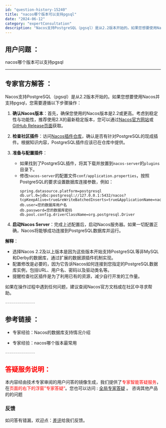 ```yaml
---
id: "question-history-15240"
title: "nacos哪个版本可以支持pgsql"
date: "2024-06-12"
category: "expertConsultation"
description: "Nacos支持PostgreSQL（pgsql）是从2.2版本开始的。如果您想要使用Nacos并支持pgsql，您需要遵循以下步骤操作：1. **确认Nacos版本**：首先，确保您使用的Nacos版本是2.2或更高。考虑到稳定性与功能性，推荐使用2.X的最新稳定版本，您可以通过[Nacos官方网站"
---
```


## 用户问题 ： 
 nacos哪个版本可以支持pgsql  

---------------
## 专家官方解答 ：

Nacos支持PostgreSQL（pgsql）是从2.2版本开始的。如果您想要使用Nacos并支持pgsql，您需要遵循以下步骤操作：

1. **确认Nacos版本**：首先，确保您使用的Nacos版本是2.2或更高。考虑到稳定性与功能性，推荐使用2.X的最新稳定版本，您可以通过[Nacos官方网站](https://nacos.io/download/nacos-server/)或[GitHub Release页面](https://github.com/alibaba/nacos/releases)获取。

2. **检查社区插件**：访问[Nacos插件仓库](https://github.com/nacos-group/nacos-plugin)，确认是否有针对PostgreSQL的现成插件。根据知识内容，PostgreSQL插件应该已在仓库中提供。

3. **准备与配置插件**：
   - 如果找到了PostgreSQL插件，将其下载并放置到`nacos-server`的`plugins`目录下。
   - 修改`nacos-server`的配置文件`conf/application.properties`，按照PostgreSQL的要求设置数据库连接参数，例如：
     ```
     spring.datasource.platform=postgresql
     db.url.0=jdbc:postgresql://127.0.0.1:5432/nacos?tcpKeepAlive=true&reWriteBatchedInserts=true&ApplicationName=nacos_java
     db.user=您的数据库用户名
     db.password=您的数据库密码
     db.pool.config.driverClassName=org.postgresql.Driver
     ```

4. **启动Nacos Server**：完成上述配置后，启动Nacos服务器。如果一切配置正确，Nacos将能够成功连接到PostgreSQL数据库并运行。

**解释**：
- 选择Nacos 2.2及以上版本是因为这些版本开始支持PostgreSQL等非MySQL和Derby的数据库，通过扩展的数据源插件机制实现。
- 配置修改是必要的，因为它告诉Nacos如何连接到您指定的PostgreSQL数据库实例，包括URL、用户名、密码以及驱动类名等。
- 提醒检查社区插件是为了利用已有的资源，减少自行开发的工作量。

如果在操作过程中遇到任何问题，建议查阅Nacos官方文档或在社区中寻求帮助。


<font color="#949494">---------------</font> 


## 参考链接 ：

* 专家经验：Nacos的数据库支持情况介绍 
 
 * 专家经验：nacos哪个版本最常用 


 <font color="#949494">---------------</font> 
 


## <font color="#FF0000">答疑服务说明：</font> 

本内容经由技术专家审阅的用户问答的镜像生成，我们提供了<font color="#FF0000">专家智能答疑服务</font>，在<font color="#FF0000">页面的右下的浮窗”专家答疑“</font>。您也可以访问 : [全局专家答疑](https://answer.opensource.alibaba.com/docs/intro) 。 咨询其他产品的的问题

### 反馈
如问答有错漏，欢迎点：[差评](https://ai.nacos.io/user/feedbackByEnhancerGradePOJOID?enhancerGradePOJOId=15263)给我们反馈。

